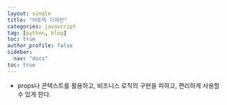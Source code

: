 ```yaml
---
layout: single
title: "아토믹 디자인"
categories: javascript
tag: [python, blog]
toc: true
author_profile: false
sidebar:
  nav: "docs"
toc: true
---
```


- props나 콘텍스트를 활용하고, 비즈니스 로직의 구현을 피하고, 편리하게 사용할 수 있게 한다.
